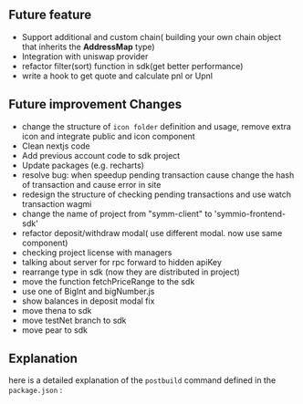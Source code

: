 ## Future feature

- Support additional and custom chain( building your own chain object that inherits the **AddressMap** type)
- Integration with uniswap provider
- refactor filter(sort) function in sdk(get better performance)
- write a hook to get quote and calculate pnl or Upnl

## Future improvement Changes

- change the structure of `icon folder` definition and usage, remove extra icon and integrate public and icon component
- Clean nextjs code
- Add previous account code to sdk project
- Update packages (e.g. recharts)
- resolve bug: when speedup pending transaction cause change the hash of transaction and cause error in site
- redesign the structure of checking pending transactions and use watch transaction wagmi
- change the name of project from "symm-client" to 'symmio-frontend-sdk'
- refactor deposit/withdraw modal( use different modal. now use same component)
- checking project license with managers
- talking about server for rpc forward to hidden apiKey
- rearrange type in sdk (now they are distributed in project)
- move the function fetchPriceRange to the sdk
- use one of BigInt and bigNumber.js
- show balances in deposit modal fix
- move thena to sdk
- move testNet branch to sdk
- move pear to sdk

## Explanation

here is a detailed explanation of the `postbuild` command defined in the `package.json` :
